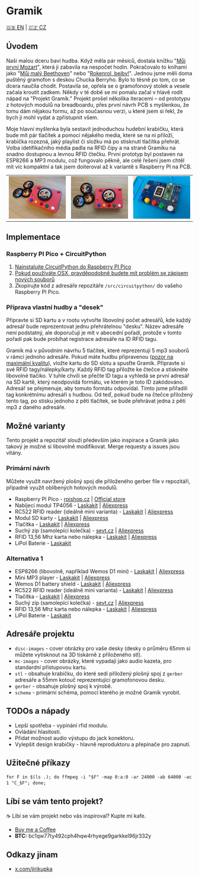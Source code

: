 # Gramik

[🇬🇧 EN](README.md) | [🇨🇿 CZ](README.cs.md)

## Úvodem
Naši malou dceru baví hudba. Když měla pár měsíců, dostala knížku "[Můj první Mozart](https://www.axioma.cz/obchod/muj-prvni-mozart/)", která ji zabavila na nespočet hodin. Pokračovalo to knihami jako "[Můj malý Beethoven](https://www.svojtka.cz/muj-maly-beethoven/)" nebo "[Rokenrol, bejby!](https://www.axioma.cz/obchod/rokenrol-bejby-2/)". Jednou jsme měli doma puštěný gramofon s deskou Chucka Berryho. Bylo to těsně po tom, co se dcera naučila chodit. Postavila se, opřela se o gramofonový stolek a vesele začala kroutit zadkem. Někdy v té době se mi pomalu začal v hlavě rodit nápad na "Projekt Gramík." Projekt prošel několika iteracemi – od prototypu z hotových modulů na breadboardu, přes první návrh PCB s myšlenkou, že tomu dám nějakou formu, až po současnou verzi, u které jsem si řekl, že bych ji mohl vydat a zpřístupnit všem.

Moje hlavní myšlenka byla sestavit jednoduchou hudební krabičku, která bude mít pár tlačítek a pomocí nějakého media, které se na ni přiloží, krabička rozezná, jaký playlist či složku má po stisknutí tlačítka přehrát. Volba idetifikačního média padla na RFID čipy a na straně Gramíku na snadno dostupnou a levnou RFID čtečku. První prototyp byl postaven na ESP8266 a MP3 modulu, což fungovalo pěkně, ale celé řešení jsem chtěl mít víc kompaktní a tak jsem doiteroval až k variantě s Raspberry PI na PCB.

| | | |
| ------------------------- | ------------------------- | ------------------------- |
| ![](/imgs/gramik_03.webp) | ![](/imgs/gramik_03_2.webp) | ![](/imgs/gramik_03_pcb2.webp) |

## Implementace

### Raspberry PI Pico + CircuitPython
1. [Nainstalujte CircuitPython do Raspberry PI Pico](https://learn.adafruit.com/getting-started-with-raspberry-pi-pico-circuitpython/circuitpython)
2. [Pokud používáte OSX, pravděpodobně budete mít problém se zápisem nových souborů](https://learn.adafruit.com/welcome-to-circuitpython/troubleshooting#macos-sonoma-before-14-dot-4-disk-errors-writing-to-circuitpy-3160304)
3. Zkopírujte kód z adresáře repozitáře `/src/circuitpython/` do vašeho Raspberry PI Pico.

### Příprava vlastní hudby a "desek"
Připravte si SD kartu a v rootu vytvořte libovolný počet adresářů, kde každý adresář bude reprezentovat jednu přehrátelnou "desku". Název adresáře není podstatný, ale doporučuji je mít v abecední pořadí, protože v tomto pořadí pak bude probíhat registrace adresáře na ID RFID tagu.

Gramík má v původním návrhu 5 tlačítek, které reprezentují 5 mp3 souborů v rámci jednoho adresáře. Pokud máte hudbu připravenou ([pozor na maximální kvalitu](https://learn.adafruit.com/mp3-playback-rp2040/pico-mp3#circuitpython-compatible-mp3-files-3101249)), vložte kartu do SD slotu a spusťte Gramík. Připravte si své RFID tagy/nálepky/karty. Každý RFID tag přiložte ke čtečce a stiskněte libovolné tlačíko. V tuhle chvíli se přečte ID tagu a vyhledá se první adresář na SD kartě, který neodpovídá formátu, ve kterém je toto ID zakódováno. Adresář se přejmenuje, aby tomuto formátu odpovídal. Tímto jsme přiřadili tag konkrétnímu adresáři s hudbou. Od teď, pokud bude na čtečce přiložený tento tag, po stisku jednoho z pěti tlačítek, se bude přehrávat jedna z pěti mp3 z daného adresáře.

## Možné varianty
Tento projekt a repozitář slouží především jako inspirace a Gramík jako takový je možné si libovolně modifikovat. Merge requesty a issues jsou vítány.

### Primární návrh
Můžete využít navržený plošný spoj dle přiloženého gerber file v repozitáři, případně využít oblíbených hotových modulů.

- Raspberry PI Pico - [rpishop.cz](https://rpishop.cz/raspberry-pi-pico/5117-raspberry-pi-pico.html) | [Official store](https://www.raspberrypi.com/products/raspberry-pi-pico/)
- Nabíjecí modul TP4056 - [Laskakit](https://www.laskakit.cz/nabijecka-li-ion-clanku-tp4056-s-ochranou-usb-c/) | [Aliexpress](https://www.aliexpress.com/item/1005006307081697.html)
- RC522 RFID reader (ideálně mini varianta) - [Laskakit](https://www.laskakit.cz/rfid-ctecka-s-vestavenou-antenou-mfrc-522-rc522/) | [Aliexpress](https://www.aliexpress.com/item/1005005762707655.html)
- Modul SD karty - [Laskakit](https://www.laskakit.cz/sd-card-modul-spi/) | [Aliexpress](https://www.aliexpress.com/item/1005005302035188.html)
- Tlačítka - [Laskakit](https://www.laskakit.cz/laskkit-sada-25-tlacitek-12x12x7-3mm-s-knofliky/) | [Aliexpress](https://www.aliexpress.com/item/1005007078128171.html)
- Suchý zip (samolepící kolečka) - [sevt.cz](https://www.sevt.cz/produkt/suchy-zip-samolepici-kolecka-%C3%B810-mm-63-ks-bila-25041963416) | [Aliexpress](https://www.aliexpress.com/item/1005007177045435.html)
- RFID 13,56 Mhz karta nebo nálepka - [Laskakit](https://www.laskakit.cz/rfid-13-56mhz-karta/) | [Aliexpress](https://www.aliexpress.com/item/1005003477760991.html)
- LiPol Baterie - [Laskakit](https://www.laskakit.cz/baterie-li-po-3-7v-1500mah-lipo/)

### Alternativa 1
- ESP8266 (libovolně, například Wemos D1 mini) - [Laskakit](https://www.laskakit.cz/wemos-d1-mini-esp8266-wifi-modul/) | [Aliexpress](https://www.aliexpress.com/item/1005005658563136.html)
- Mini MP3 player - [Laskakit](https://www.laskakit.cz/audio-mini-mp3-prehravac/) | [Aliexpress](https://www.aliexpress.com/item/1005005656568976.html)
- Wemos D1 battery shield - [Laskakit](https://www.laskakit.cz/wemos-d1-mini-lithium-battery-shield-2) | [Aliexpress](https://www.aliexpress.com/item/1005005687704614.html)
- RC522 RFID reader (ideálně mini varianta) - [Laskakit](https://www.laskakit.cz/rfid-ctecka-s-vestavenou-antenou-mfrc-522-rc522/) | [Aliexpress](https://www.aliexpress.com/item/1005005762707655.html)
- Tlačítka - [Laskakit](https://www.laskakit.cz/laskkit-sada-25-tlacitek-12x12x7-3mm-s-knofliky/) | [Aliexpress](https://www.aliexpress.com/item/1005007078128171.html)
- Suchý zip (samolepící kolečka) - [sevt.cz](https://www.sevt.cz/produkt/suchy-zip-samolepici-kolecka-%C3%B810-mm-63-ks-bila-25041963416) | [Aliexpress](https://www.aliexpress.com/item/1005007177045435.html)
- RFID 13,56 Mhz karta nebo nálepka - [Laskakit](https://www.laskakit.cz/rfid-13-56mhz-karta/) | [Aliexpress](https://www.aliexpress.com/item/1005003477760991.html)
- LiPol Baterie - [Laskakit](https://www.laskakit.cz/baterie-li-po-3-7v-1500mah-lipo/)

## Adresáře projektu

- `disc-images` - cover obrázky pro vaše desky (desky o průměru 65mm si můžete vytisknout na 3D tiskárně z přiloženého stl).
- `mc-images` - cover obrázky, které vypadají jako audio kazeta, pro standardní přístupovou kartu.
- `stl` - obsahuje krabičku, do které sedí přiložený plošný spoj z `gerber` adresáře a 55mm kotouč reprezentující gramofonovou desku.
- `gerber` - obsahuje plošný spoj k výrobě.
- `schema` - primární schéma, pomocí kterého je možné Gramík vyrobit.

## TODOs a nápady
- Lepší spotřeba - vypínání rfid modulu.
- Ovládání hlasitosti.
- Přidat možnost audio výstupu do jack konektoru.
- Vylepšit design krabičky - hlavně reproduktoru a přepínače pro zapnutí.

## Užitečné příkazy
```
for F in $(ls .); do ffmpeg -i "$F" -map 0:a:0 -ar 24000 -ab 64000 -ac 1 "C_$F"; done;
```

## Líbí se vám tento projekt?

☕️ Líbí se vám projekt nebo vás inspiroval? Kupte mi kafe.

- [Buy me a Coffee](https://buymeacoffee.com/gramik)
- **BTC:** bc1qw77ty492cph4hqw4rhyege9garkkel96jr332y

## Odkazy jinam

- [x.com/jirikupka](https://x.com/jirikupka)